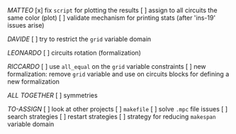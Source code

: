 

*MATTEO*
  [x] fix `script` for plotting the results
  [ ] assign to all circuits the same color (plot)
  [ ] validate mechanism for printing stats (after 'ins-19' issues arise)


*DAVIDE*
  [ ] try to restrict the `grid` variable domain


*LEONARDO*
  [ ] circuits rotation (formalization)


*RICCARDO*
  [ ] use `all_equal` on the `grid` variable constraints
  [ ] new formalization: remove `grid` variable and use on circuits blocks for defining a new formalization


*ALL TOGETHER*
  [ ] symmetries


<!-- ---------------------------------------------------------------------- -->


*TO-ASSIGN*
  [ ] look at other projects
  [ ] `makefile`
  [ ] solve `.mpc` file issues
  [ ] search strategies
  [ ] restart strategies
  [ ] strategy for reducing `makespan` variable domain


